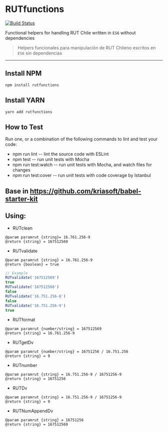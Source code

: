 # RUTfunctions

[![Build Status](https://travis-ci.org/claudioDcv/RUTfunctions.svg?branch=master)](https://travis-ci.org/claudioDcv/RUTfunctions)

Functional helpers for handling RUT Chile written in `ES6` without dependencies

> Helpers funcionales para manipulación de RUT Chileno escritos en `ES6` sin dependencias

--------------------------------------------------------------------------------

## Install NPM

`npm install rutfunctions`

## Install YARN

`yarn add rutfunctions`

## How to Test

Run one, or a combination of the following commands to lint and test your code:

- npm run lint -- lint the source code with ESLint
- npm test -- run unit tests with Mocha
- npm run test:watch -- run unit tests with Mocha, and watch files for changes
- npm run test:cover -- run unit tests with code coverage by Istanbul

## Base in <https://github.com/kriasoft/babel-starter-kit>

## Using:

- RUTclean

```
@param paramrut {string}= 16.761.256-9
@return {string} = 167512569
```

- RUTvalidate

```
@param paramrut {string} = 16.761.256-9
@return {boolean} = true
```

```javascript
// Example
RUTvalidate('167512569')
true
RUTvalidate('167512568')
false
RUTvalidate('16.751.256-8')
false
RUTvalidate('16.751.256-9')
true
```

- RUTformat

```
@param paramrut {number/string} = 167512569
@return {string} = 16.761.256-9
```

- RUTgetDv

```
@param paramrut {number/string} = 16751256 / 16.751.256
@return {string} = 9
```

- RUTnumber

```
@param paramrut {string} = 16.751.256-9 / 16751256-9
@return {string} = 16751256
```

- RUTDv

```
@param paramrut {string} = 16.751.256-9 / 16751256-9
@return {string} = 9
```

- RUTNumAppendDv

```
@param paramrut {string} = 16751256
@return {string} = 167512569
```
